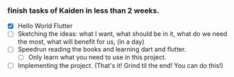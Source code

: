 ### finish tasks of Kaiden in less than 2 weeks. 

- [x] Hello World Flutter 
- [ ] Sketching the ideas: what I want, what should be in it, what do we need the most, what will benefit for us, (in a day)
- [ ] Speedrun reading the books and learning dart and flutter. 
	- [ ] Only learn what you need to use in this project. 
- [ ] Implementing the project. (That's it! Grind til the end! You can do this!)
